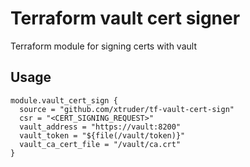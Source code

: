 # Terraform vault cert signer

Terraform module for signing certs with vault

## Usage

```
module.vault_cert_sign {
  source = "github.com/xtruder/tf-vault-cert-sign"
  csr = "<CERT_SIGNING_REQUEST>"
  vault_address = "https://vault:8200"
  vault_token = "${file(/vault/token)}"
  vault_ca_cert_file = "/vault/ca.crt"
}
```
